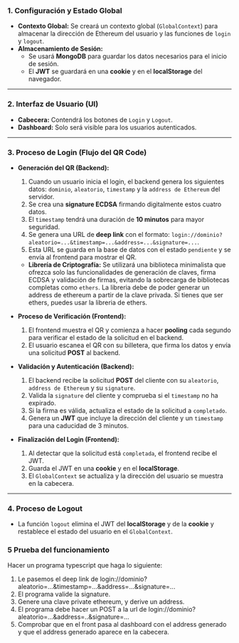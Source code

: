 
### **1. Configuración y Estado Global**

-   **Contexto Global:** Se creará un contexto global (`GlobalContext`) para almacenar la dirección de Ethereum del usuario y las funciones de `login` y `logout`.
-   **Almacenamiento de Sesión:**
    -   Se usará **MongoDB** para guardar los datos necesarios para el inicio de sesión.
    -   El **JWT** se guardará en una **cookie** y en el **localStorage** del navegador.

---

### **2. Interfaz de Usuario (UI)**

-   **Cabecera:** Contendrá los botones de `Login` y `Logout`.
-   **Dashboard:** Solo será visible para los usuarios autenticados.

---

### **3. Proceso de Login (Flujo del QR Code)**

-   **Generación del QR (Backend):**
    1.  Cuando un usuario inicia el login, el backend genera los siguientes datos: `dominio`, `aleatorio`, `timestamp` y la `address de Ethereum` del servidor.
    2.  Se crea una **signature ECDSA** firmando digitalmente estos cuatro datos.
    3.  El `timestamp` tendrá una duración de **10 minutos** para mayor seguridad.
    4.  Se genera una URL de **deep link** con el formato: `login://dominio?aleatorio=...&timestamp=...&address=...&signature=...`.
    5.  Esta URL se guarda en la base de datos con el estado `pendiente` y se envía al frontend para mostrar el QR.
    -   **Librería de Criptografía:** Se utilizará una biblioteca minimalista que ofrezca solo las funcionalidades de generación de claves, firma ECDSA y validación de firmas, evitando la sobrecarga de bibliotecas completas como `ethers`. La libreria debe de poder generar un address de ethereum a partir de la clave privada. Si tienes que ser ethers, puedes usar la libreria de ethers.

-   **Proceso de Verificación (Frontend):**
    1.  El frontend muestra el QR y comienza a hacer **pooling** cada segundo para verificar el estado de la solicitud en el backend.
    2.  El usuario escanea el QR con su billetera, que firma los datos y envía una solicitud **POST** al backend.

-   **Validación y Autenticación (Backend):**
    1.  El backend recibe la solicitud **POST** del cliente con su `aleatorio`, `address de Ethereum` y su `signature`.
    2.  Valida la `signature` del cliente y comprueba si el `timestamp` no ha expirado.
    3.  Si la firma es válida, actualiza el estado de la solicitud a `completado`.
    4.  Genera un **JWT** que incluye la dirección del cliente y un `timestamp` para una caducidad de 3 minutos.

-   **Finalización del Login (Frontend):**
    1.  Al detectar que la solicitud está `completada`, el frontend recibe el JWT.
    2.  Guarda el JWT en una **cookie** y en el **localStorage**.
    3.  El `GlobalContext` se actualiza y la dirección del usuario se muestra en la cabecera.

---

### **4. Proceso de Logout**

-   La función `logout` elimina el JWT del **localStorage** y de la **cookie** y restablece el estado del usuario en el `GlobalContext`.

### **5 Prueba del funcionamiento**

Hacer un programa typescript que haga lo siguiente:

1.  Le pasemos el deep link de login://dominio?aleatorio=...&timestamp=...&address=...&signature=...
2.  El programa valide la signature.
3.  Genere una clave private ethereum, y derive un address.
4.  El programa debe hacer un POST a la url de login://dominio?aleatorio=...&address=..&signature=...
5. Comprobar que en el front pasa al dashboard con el address generado y que el address generado aparece en la cabecera.


